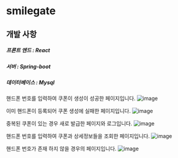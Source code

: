 # smilegate

## 개발 사항
#####  프론트 엔드 : React
#####  서버 : Spring-boot
#####  데이터베이스 : Mysql




핸드폰 번호를 입력하여 쿠폰이 생성이 성공한 페이지입니다.
![image](https://user-images.githubusercontent.com/46953352/122672548-feb76280-d206-11eb-8917-d8338f8fe277.png)

이미 핸드폰이 등록되어 쿠폰 생성에 실패한 페이지입니다.
![image](https://user-images.githubusercontent.com/46953352/122672569-21497b80-d207-11eb-8f42-451283c5a2a2.png)

중복된 쿠폰이 있는 경우 새로 발급한 페이지와 로그입니다.
![image](https://user-images.githubusercontent.com/46953352/122672706-fb70a680-d207-11eb-8a0c-2dc613d1d9bc.png)

핸드폰 번호를 입력하여 쿠폰과 상세정보들을 조회한 페이지입니다.
![image](https://user-images.githubusercontent.com/46953352/122672593-41793a80-d207-11eb-9caf-0ccc7b40e3bd.png)

핸드폰 번호가 존재 하지 않을 경우의 페이지입니다. 
![image](https://user-images.githubusercontent.com/46953352/122672599-505fed00-d207-11eb-8e41-21df883de699.png)


